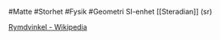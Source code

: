 #Matte #Storhet #Fysik #Geometri 
SI-enhet [[Steradian]] (sr)

[Rymdvinkel - Wikipedia](https://sv.wikipedia.org/wiki/Rymdvinkel)